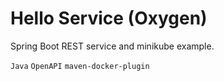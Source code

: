 # Hello Service (Oxygen)

Spring Boot REST service and minikube example.

`Java` `OpenAPI` `maven-docker-plugin`
